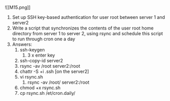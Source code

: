 ![[M15.png]]

1. Set up SSH key-based authentication for user root between server 1 and server2
2. Write a script that synchronizes the contents of the user root home directory from server 1 to server 2, using rsync and schedule this script to run through cron one a day
3. Answers:
	1. ssh-keygen
		1. 3 x enter key
	2. ssh-copy-id server2
	3. rsync -av /root server2:/root
	4. chattr -S +i .ssh [on the server2]
	5. vi rsync.sh
		1. rsync -av /root/ server2:/root
	6. chmod +x rsync.sh
	7. cp rsync.sh /et/cron.daily/

